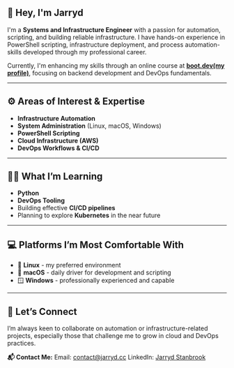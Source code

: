 ## 👋 Hey, I'm Jarryd

I'm a **Systems and Infrastructure Engineer** with a passion for automation, scripting, and building reliable infrastructure. I have hands-on experience in PowerShell scripting, infrastructure deployment, and process automation-skills developed through my professional career.

Currently, I'm enhancing my skills through an online course at **[boot.dev(my profile)](https://www.boot.dev/u/jryd)**, focusing on backend development and DevOps fundamentals.

---

## ⚙️ Areas of Interest & Expertise

* **Infrastructure Automation**
* **System Administration** (Linux, macOS, Windows)
* **PowerShell Scripting**
* **Cloud Infrastructure (AWS)**
* **DevOps Workflows & CI/CD**

---

## 🧑‍💻 What I’m Learning

* **Python**
* **DevOps Tooling**
* Building effective **CI/CD pipelines**
* Planning to explore **Kubernetes** in the near future

---

## 💻 Platforms I’m Most Comfortable With

* 🐧 **Linux** - my preferred environment
* 🍎 **macOS** - daily driver for development and scripting
* 🪟 **Windows** - professionally experienced and capable

---

## 🤝 Let’s Connect

I’m always keen to collaborate on automation or infrastructure-related projects, especially those that challenge me to grow in cloud and DevOps practices.

**📬 Contact Me:**
Email: [contact@jarryd.cc](mailto:contact@jarryd.cc)
LinkedIn: [Jarryd Stanbrook](https://www.linkedin.com/in/jarrydstanbrook/)
